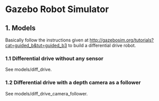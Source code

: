# Gazebo Robot Simulator

## 1. Models

Basically follow the instructions given at http://gazebosim.org/tutorials?cat=guided_b&tut=guided_b3 to build a differential drive robot.

### 1.1 Differential drive without any sensor

See models/diff_drive.

### 1.2 Differential drive with a depth camera as a follower

See models/diff_drive_camera_follower.
